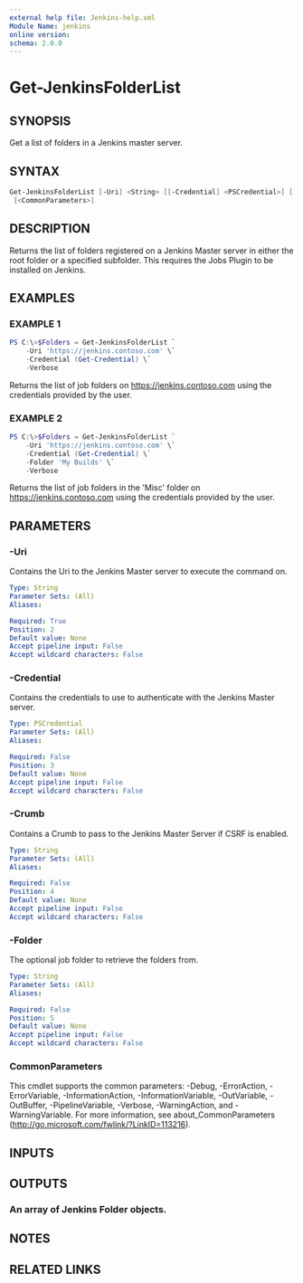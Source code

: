 ```yaml
---
external help file: Jenkins-help.xml
Module Name: jenkins
online version:
schema: 2.0.0
---
```


# Get-JenkinsFolderList

## SYNOPSIS

Get a list of folders in a Jenkins master server.

## SYNTAX

```powershell
Get-JenkinsFolderList [-Uri] <String> [[-Credential] <PSCredential>] [[-Crumb] <String>] [[-Folder] <String>]
 [<CommonParameters>]
```

## DESCRIPTION

Returns the list of folders registered on a Jenkins Master server in either the root folder or a specified
subfolder.
This requires the Jobs Plugin to be installed on Jenkins.

## EXAMPLES

### EXAMPLE 1

```powershell
PS C:\>$Folders = Get-JenkinsFolderList `
    -Uri 'https://jenkins.contoso.com' \`
    -Credential (Get-Credential) \`
    -Verbose
```

Returns the list of job folders on https://jenkins.contoso.com using the credentials provided by the user.

### EXAMPLE 2

```powershell
PS C:\>$Folders = Get-JenkinsFolderList `
    -Uri 'https://jenkins.contoso.com' \`
    -Credential (Get-Credential) \`
    -Folder 'My Builds' \`
    -Verbose
```

Returns the list of job folders in the 'Misc' folder on https://jenkins.contoso.com using the credentials provided
by the user.

## PARAMETERS

### -Uri

Contains the Uri to the Jenkins Master server to execute the command on.

```yaml
Type: String
Parameter Sets: (All)
Aliases:

Required: True
Position: 2
Default value: None
Accept pipeline input: False
Accept wildcard characters: False
```

### -Credential

Contains the credentials to use to authenticate with the Jenkins Master server.

```yaml
Type: PSCredential
Parameter Sets: (All)
Aliases:

Required: False
Position: 3
Default value: None
Accept pipeline input: False
Accept wildcard characters: False
```

### -Crumb

Contains a Crumb to pass to the Jenkins Master Server if CSRF is enabled.

```yaml
Type: String
Parameter Sets: (All)
Aliases:

Required: False
Position: 4
Default value: None
Accept pipeline input: False
Accept wildcard characters: False
```

### -Folder

The optional job folder to retrieve the folders from.

```yaml
Type: String
Parameter Sets: (All)
Aliases:

Required: False
Position: 5
Default value: None
Accept pipeline input: False
Accept wildcard characters: False
```

### CommonParameters

This cmdlet supports the common parameters: -Debug, -ErrorAction, -ErrorVariable, -InformationAction, -InformationVariable, -OutVariable, -OutBuffer, -PipelineVariable, -Verbose, -WarningAction, and -WarningVariable.
For more information, see about_CommonParameters (http://go.microsoft.com/fwlink/?LinkID=113216).

## INPUTS

## OUTPUTS

### An array of Jenkins Folder objects.

## NOTES

## RELATED LINKS
